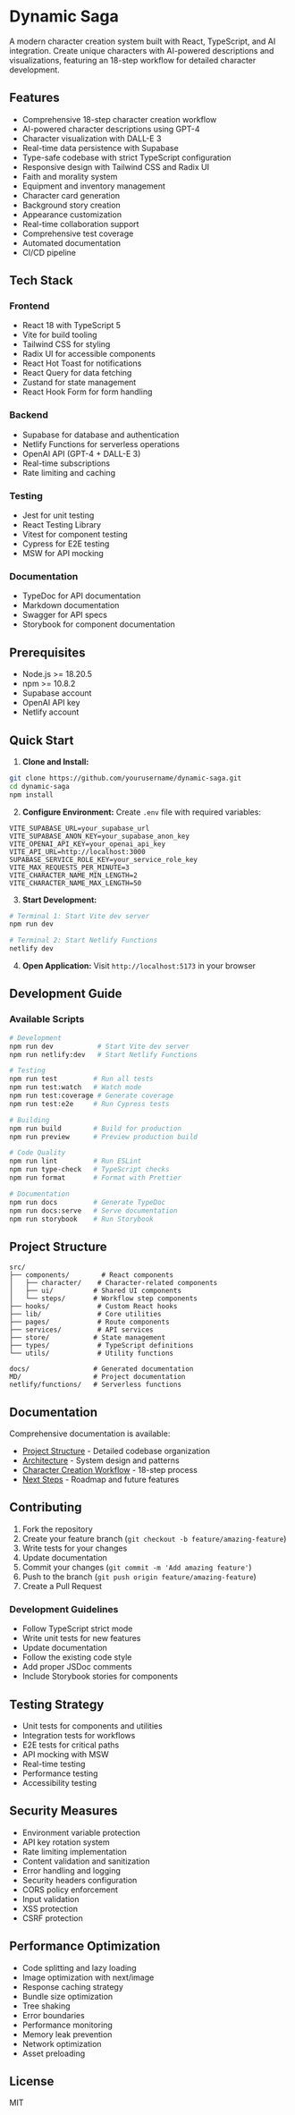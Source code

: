 # Dynamic Saga

A modern character creation system built with React, TypeScript, and AI integration. Create unique characters with AI-powered descriptions and visualizations, featuring an 18-step workflow for detailed character development.

## Features

- Comprehensive 18-step character creation workflow
- AI-powered character descriptions using GPT-4
- Character visualization with DALL-E 3
- Real-time data persistence with Supabase
- Type-safe codebase with strict TypeScript configuration
- Responsive design with Tailwind CSS and Radix UI
- Faith and morality system
- Equipment and inventory management
- Character card generation
- Background story creation
- Appearance customization
- Real-time collaboration support
- Comprehensive test coverage
- Automated documentation
- CI/CD pipeline

## Tech Stack

### Frontend
- React 18 with TypeScript 5
- Vite for build tooling
- Tailwind CSS for styling
- Radix UI for accessible components
- React Hot Toast for notifications
- React Query for data fetching
- Zustand for state management
- React Hook Form for form handling

### Backend
- Supabase for database and authentication
- Netlify Functions for serverless operations
- OpenAI API (GPT-4 + DALL-E 3)
- Real-time subscriptions
- Rate limiting and caching

### Testing
- Jest for unit testing
- React Testing Library
- Vitest for component testing
- Cypress for E2E testing
- MSW for API mocking

### Documentation
- TypeDoc for API documentation
- Markdown documentation
- Swagger for API specs
- Storybook for component documentation

## Prerequisites

- Node.js >= 18.20.5
- npm >= 10.8.2
- Supabase account
- OpenAI API key
- Netlify account

## Quick Start

1. **Clone and Install:**
```bash
git clone https://github.com/yourusername/dynamic-saga.git
cd dynamic-saga
npm install
```

2. **Configure Environment:**
Create `.env` file with required variables:
```env
VITE_SUPABASE_URL=your_supabase_url
VITE_SUPABASE_ANON_KEY=your_supabase_anon_key
VITE_OPENAI_API_KEY=your_openai_api_key
VITE_API_URL=http://localhost:3000
SUPABASE_SERVICE_ROLE_KEY=your_service_role_key
VITE_MAX_REQUESTS_PER_MINUTE=3
VITE_CHARACTER_NAME_MIN_LENGTH=2
VITE_CHARACTER_NAME_MAX_LENGTH=50
```

3. **Start Development:**
```bash
# Terminal 1: Start Vite dev server
npm run dev

# Terminal 2: Start Netlify Functions
netlify dev
```

4. **Open Application:**
Visit `http://localhost:5173` in your browser

## Development Guide

### Available Scripts

```bash
# Development
npm run dev           # Start Vite dev server
npm run netlify:dev   # Start Netlify Functions

# Testing
npm run test         # Run all tests
npm run test:watch   # Watch mode
npm run test:coverage # Generate coverage
npm run test:e2e     # Run Cypress tests

# Building
npm run build        # Build for production
npm run preview      # Preview production build

# Code Quality
npm run lint         # Run ESLint
npm run type-check   # TypeScript checks
npm run format       # Format with Prettier

# Documentation
npm run docs         # Generate TypeDoc
npm run docs:serve   # Serve documentation
npm run storybook    # Run Storybook
```

## Project Structure

```
src/
├── components/        # React components
│   ├── character/    # Character-related components
│   ├── ui/          # Shared UI components
│   └── steps/       # Workflow step components
├── hooks/            # Custom React hooks
├── lib/              # Core utilities
├── pages/            # Route components
├── services/         # API services
├── store/           # State management
├── types/            # TypeScript definitions
└── utils/            # Utility functions

docs/                # Generated documentation
MD/                  # Project documentation
netlify/functions/   # Serverless functions
```

## Documentation

Comprehensive documentation is available:
- [Project Structure](PROJECT_STRUCTURE.md) - Detailed codebase organization
- [Architecture](ARCHITECTURE.md) - System design and patterns
- [Character Creation Workflow](CHARACTER_CREATION_WORKFLOW.md) - 18-step process
- [Next Steps](NEXT_STEPS.md) - Roadmap and future features

## Contributing

1. Fork the repository
2. Create your feature branch (`git checkout -b feature/amazing-feature`)
3. Write tests for your changes
4. Update documentation
5. Commit your changes (`git commit -m 'Add amazing feature'`)
6. Push to the branch (`git push origin feature/amazing-feature`)
7. Create a Pull Request

### Development Guidelines
- Follow TypeScript strict mode
- Write unit tests for new features
- Update documentation
- Follow the existing code style
- Add proper JSDoc comments
- Include Storybook stories for components

## Testing Strategy

- Unit tests for components and utilities
- Integration tests for workflows
- E2E tests for critical paths
- API mocking with MSW
- Real-time testing
- Performance testing
- Accessibility testing

## Security Measures

- Environment variable protection
- API key rotation system
- Rate limiting implementation
- Content validation and sanitization
- Error handling and logging
- Security headers configuration
- CORS policy enforcement
- Input validation
- XSS protection
- CSRF protection

## Performance Optimization

- Code splitting and lazy loading
- Image optimization with next/image
- Response caching strategy
- Bundle size optimization
- Tree shaking
- Error boundaries
- Performance monitoring
- Memory leak prevention
- Network optimization
- Asset preloading

## License

MIT
